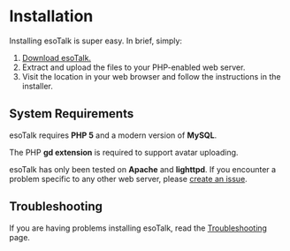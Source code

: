 # Installation

Installing esoTalk is super easy. In brief, simply:

1. [Download esoTalk.](/download)
2. Extract and upload the files to your PHP-enabled web server.
3. Visit the location in your web browser and follow the instructions in the installer.

## System Requirements

esoTalk requires **PHP 5** and a modern version of **MySQL**.

The PHP **gd extension** is required to support avatar uploading.

esoTalk has only been tested on **Apache** and **lighttpd**. If you encounter a problem specific to any other web server, please [create an issue](https://github.com/esotalk/esoTalk/issues).

## Troubleshooting

If you are having problems installing esoTalk, read the [Troubleshooting](/docs/debug) page.
